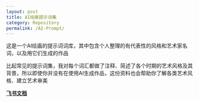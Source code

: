 ```yaml
---
layout: post
title: AI绘画提示词集
category: Repository
permalink: /AI-Prompt/
---
```



这是一个AI绘画的提示词词库，其中包含个人整理的有代表性的风格和艺术家名词，以及用它们生成的作品

比起常见的提示词集，我对每个词汇都做了注释、简述了各个时期的艺术风格及其背景，所以即使你并没有在使用AI生成作品，这份资料也会帮助你了解各类艺术风格、建立艺术审美

[**飞书文档**](https://guemustudio.feishu.cn/wiki/space/7252388265402564609?ccm_open_type=lark_wiki_spaceLink)
